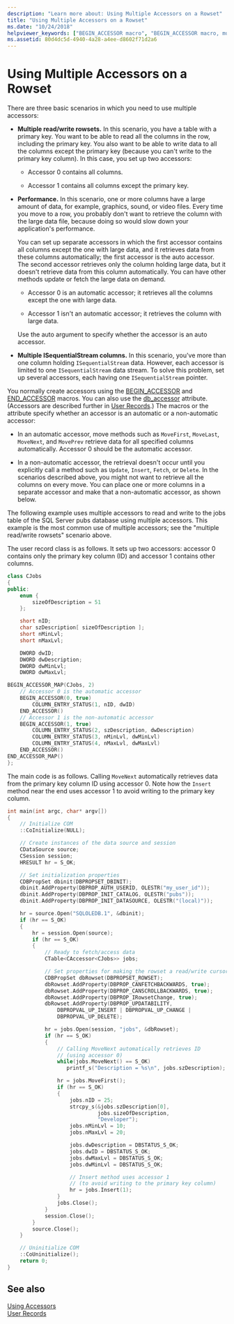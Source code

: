```yaml
---
description: "Learn more about: Using Multiple Accessors on a Rowset"
title: "Using Multiple Accessors on a Rowset"
ms.date: "10/24/2018"
helpviewer_keywords: ["BEGIN_ACCESSOR macro", "BEGIN_ACCESSOR macro, multiple accessors", "rowsets [C++], multiple accessors", "accessors [C++], rowsets"]
ms.assetid: 80d4dc5d-4940-4a28-a4ee-d8602f71d2a6
---
```

# Using Multiple Accessors on a Rowset

There are three basic scenarios in which you need to use multiple accessors:

- **Multiple read/write rowsets.** In this scenario, you have a table with a primary key. You want to be able to read all the columns in the row, including the primary key. You also want to be able to write data to all the columns except the primary key (because you can't write to the primary key column). In this case, you set up two accessors:

  - Accessor 0 contains all columns.

  - Accessor 1 contains all columns except the primary key.

- **Performance.** In this scenario, one or more columns have a large amount of data, for example, graphics, sound, or video files. Every time you move to a row, you probably don't want to retrieve the column with the large data file, because doing so would slow down your application's performance.

  You can set up separate accessors in which the first accessor contains all columns except the one with large data, and it retrieves data from these columns automatically; the first accessor is the auto accessor. The second accessor retrieves only the column holding large data, but it doesn't retrieve data from this column automatically. You can have other methods update or fetch the large data on demand.

  - Accessor 0 is an automatic accessor; it retrieves all the columns except the one with large data.

  - Accessor 1 isn't an automatic accessor; it retrieves the column with large data.

  Use the auto argument to specify whether the accessor is an auto accessor.

- **Multiple ISequentialStream columns.** In this scenario, you've more than one column holding `ISequentialStream` data. However, each accessor is limited to one `ISequentialStream` data stream. To solve this problem, set up several accessors, each having one `ISequentialStream` pointer.

You normally create accessors using the [BEGIN_ACCESSOR](./macros-and-global-functions-for-ole-db-consumer-templates.md#begin_accessor) and [END_ACCESSOR](./macros-and-global-functions-for-ole-db-consumer-templates.md#end_accessor) macros. You can also use the [db_accessor](../../windows/attributes/db-accessor.md) attribute. (Accessors are described further in [User Records](../../data/oledb/user-records.md).) The macros or the attribute specify whether an accessor is an automatic or a non-automatic accessor:

- In an automatic accessor, move methods such as `MoveFirst`, `MoveLast`, `MoveNext`, and `MovePrev` retrieve data for all specified columns automatically. Accessor 0 should be the automatic accessor.

- In a non-automatic accessor, the retrieval doesn't occur until you explicitly call a method such as `Update`, `Insert`, `Fetch`, or `Delete`. In the scenarios described above, you might not want to retrieve all the columns on every move. You can place one or more columns in a separate accessor and make that a non-automatic accessor, as shown below.

The following example uses multiple accessors to read and write to the jobs table of the SQL Server pubs database using multiple accessors. This example is the most common use of multiple accessors; see the "multiple read/write rowsets" scenario above.

The user record class is as follows. It sets up two accessors: accessor 0 contains only the primary key column (ID) and accessor 1 contains other columns.

```cpp
class CJobs
{
public:
    enum {
        sizeOfDescription = 51
    };

    short nID;
    char szDescription[ sizeOfDescription ];
    short nMinLvl;
    short nMaxLvl;

    DWORD dwID;
    DWORD dwDescription;
    DWORD dwMinLvl;
    DWORD dwMaxLvl;

BEGIN_ACCESSOR_MAP(CJobs, 2)
    // Accessor 0 is the automatic accessor
    BEGIN_ACCESSOR(0, true)
        COLUMN_ENTRY_STATUS(1, nID, dwID)
    END_ACCESSOR()
    // Accessor 1 is the non-automatic accessor
    BEGIN_ACCESSOR(1, true)
        COLUMN_ENTRY_STATUS(2, szDescription, dwDescription)
        COLUMN_ENTRY_STATUS(3, nMinLvl, dwMinLvl)
        COLUMN_ENTRY_STATUS(4, nMaxLvl, dwMaxLvl)
    END_ACCESSOR()
END_ACCESSOR_MAP()
};
```

The main code is as follows. Calling `MoveNext` automatically retrieves data from the primary key column ID using accessor 0. Note how the `Insert` method near the end uses accessor 1 to avoid writing to the primary key column.

```cpp
int main(int argc, char* argv[])
{
    // Initialize COM
    ::CoInitialize(NULL);

    // Create instances of the data source and session
    CDataSource source;
    CSession session;
    HRESULT hr = S_OK;

    // Set initialization properties
    CDBPropSet dbinit(DBPROPSET_DBINIT);
    dbinit.AddProperty(DBPROP_AUTH_USERID, OLESTR("my_user_id"));
    dbinit.AddProperty(DBPROP_INIT_CATALOG, OLESTR("pubs"));
    dbinit.AddProperty(DBPROP_INIT_DATASOURCE, OLESTR("(local)"));

    hr = source.Open("SQLOLEDB.1", &dbinit);
    if (hr == S_OK)
    {
        hr = session.Open(source);
        if (hr == S_OK)
        {
            // Ready to fetch/access data
            CTable<CAccessor<CJobs>> jobs;

            // Set properties for making the rowset a read/write cursor
            CDBPropSet dbRowset(DBPROPSET_ROWSET);
            dbRowset.AddProperty(DBPROP_CANFETCHBACKWARDS, true);
            dbRowset.AddProperty(DBPROP_CANSCROLLBACKWARDS, true);
            dbRowset.AddProperty(DBPROP_IRowsetChange, true);
            dbRowset.AddProperty(DBPROP_UPDATABILITY,
                DBPROPVAL_UP_INSERT | DBPROPVAL_UP_CHANGE |
                DBPROPVAL_UP_DELETE);

            hr = jobs.Open(session, "jobs", &dbRowset);
            if (hr == S_OK)
            {
                // Calling MoveNext automatically retrieves ID
                // (using accessor 0)
                while(jobs.MoveNext() == S_OK)
                   printf_s("Description = %s\n", jobs.szDescription);

                hr = jobs.MoveFirst();
                if (hr == S_OK)
                {
                    jobs.nID = 25;
                    strcpy_s(&jobs.szDescription[0],
                             jobs.sizeOfDescription,
                             "Developer");
                    jobs.nMinLvl = 10;
                    jobs.nMaxLvl = 20;

                    jobs.dwDescription = DBSTATUS_S_OK;
                    jobs.dwID = DBSTATUS_S_OK;
                    jobs.dwMaxLvl = DBSTATUS_S_OK;
                    jobs.dwMinLvl = DBSTATUS_S_OK;

                    // Insert method uses accessor 1
                    // (to avoid writing to the primary key column)
                    hr = jobs.Insert(1);
                }
                jobs.Close();
            }
            session.Close();
        }
        source.Close();
    }

    // Uninitialize COM
    ::CoUninitialize();
    return 0;
}
```

## See also

[Using Accessors](../../data/oledb/using-accessors.md)<br/>
[User Records](../../data/oledb/user-records.md)
